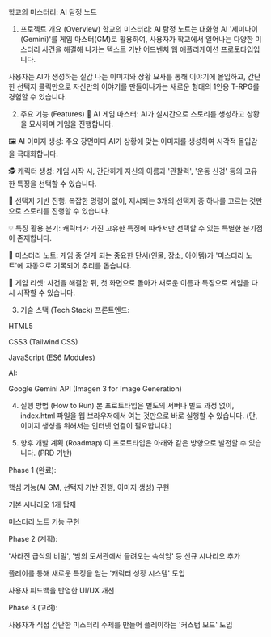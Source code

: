 학교의 미스터리: AI 탐정 노트
1. 프로젝트 개요 (Overview)
학교의 미스터리: AI 탐정 노트는 대화형 AI '제미나이(Gemini)'를 게임 마스터(GM)로 활용하여, 사용자가 학교에서 일어나는 다양한 미스터리 사건을 해결해 나가는 텍스트 기반 어드벤처 웹 애플리케이션 프로토타입입니다.

사용자는 AI가 생성하는 실감 나는 이미지와 상황 묘사를 통해 이야기에 몰입하고, 간단한 선택지 클릭만으로 자신만의 이야기를 만들어나가는 새로운 형태의 1인용 T-RPG를 경험할 수 있습니다.

2. 주요 기능 (Features)
🤖 AI 게임 마스터: AI가 실시간으로 스토리를 생성하고 상황을 묘사하며 게임을 진행합니다.

🖼️ AI 이미지 생성: 주요 장면마다 AI가 상황에 맞는 이미지를 생성하여 시각적 몰입감을 극대화합니다.

🕵️ 캐릭터 생성: 게임 시작 시, 간단하게 자신의 이름과 '관찰력', '운동 신경' 등의 고유한 특징을 선택할 수 있습니다.

🤔 선택지 기반 진행: 복잡한 명령어 없이, 제시되는 3개의 선택지 중 하나를 고르는 것만으로 스토리를 진행할 수 있습니다.

💡 특징 활용 분기: 캐릭터가 가진 고유한 특징에 따라서만 선택할 수 있는 특별한 분기점이 존재합니다.

📝 미스터리 노트: 게임 중 얻게 되는 중요한 단서(인물, 장소, 아이템)가 '미스터리 노트'에 자동으로 기록되어 추리를 돕습니다.

🔄 게임 리셋: 사건을 해결한 뒤, 첫 화면으로 돌아가 새로운 이름과 특징으로 게임을 다시 시작할 수 있습니다.

3. 기술 스택 (Tech Stack)
프론트엔드:

HTML5

CSS3 (Tailwind CSS)

JavaScript (ES6 Modules)

AI:

Google Gemini API (Imagen 3 for Image Generation)

4. 실행 방법 (How to Run)
본 프로토타입은 별도의 서버나 빌드 과정 없이, index.html 파일을 웹 브라우저에서 여는 것만으로 바로 실행할 수 있습니다. (단, 이미지 생성을 위해서는 인터넷 연결이 필요합니다.)

5. 향후 개발 계획 (Roadmap)
이 프로토타입은 아래와 같은 방향으로 발전할 수 있습니다. (PRD 기반)

Phase 1 (완료):

핵심 기능(AI GM, 선택지 기반 진행, 이미지 생성) 구현

기본 시나리오 1개 탑재

미스터리 노트 기능 구현

Phase 2 (계획):

'사라진 급식의 비밀', '밤의 도서관에서 들려오는 속삭임' 등 신규 시나리오 추가

플레이를 통해 새로운 특징을 얻는 '캐릭터 성장 시스템' 도입

사용자 피드백을 반영한 UI/UX 개선

Phase 3 (고려):

사용자가 직접 간단한 미스터리 주제를 만들어 플레이하는 '커스텀 모드' 도입